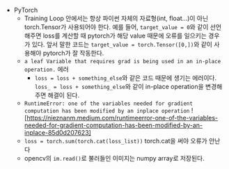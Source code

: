 - PyTorch
  - Training Loop 안에서는 항상 파이썬 자체의 자료형(int, float...)이 아닌 torch.Tensor가 사용되어야 한다. 예를 들어, ```target_value = 0```와 같이 선언해주면 loss를 계산할 때 pytorch가 해당 value 때문에 오류를 일으키는 경우가 있다. 앞서 말한 코드는 ```target_value = torch.Tensor([0,])```와 같이 사용해야 pytorch가 잘 작동한다.
  - ```a leaf Variable that requires grad is being used in an in-place operation.``` 에러
    - ```loss = loss + something_else```와 같은 코드 때문에 생기는 에러이다. ```loss_ = loss + something_else```와 같이 in-place operation을 변경해주면 해결이 된다.
  - ```RuntimeError: one of the variables needed for gradient computation has been modified by an inplace operation``` ![https://nieznanm.medium.com/runtimeerror-one-of-the-variables-needed-for-gradient-computation-has-been-modified-by-an-inplace-85d0d207623] 
  - ```loss = torch.sum(torch.cat(loss_list))``` torch.cat을 써야 오류가 안난다
  - opencv의 `im.read()`로 불러들인 이미지는 numpy array로 저장된다.